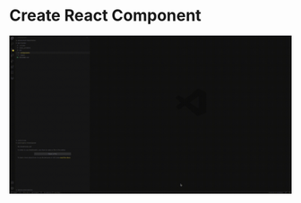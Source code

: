 # Create React Component

![](https://raw.githubusercontent.com/sirtakidancers/create-react-component/master/readme/demo.gif)
